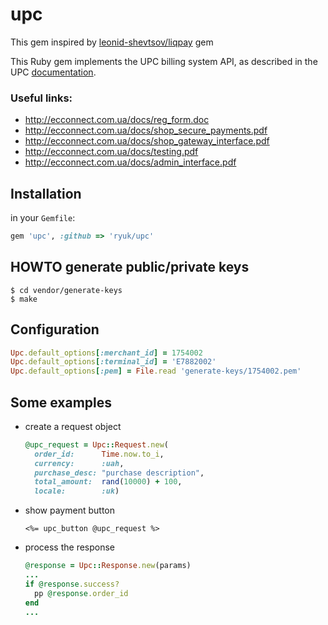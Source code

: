 # upc

This gem inspired by [leonid-shevtsov/liqpay](https://github.com/leonid-shevtsov/liqpay) gem

This Ruby gem implements the UPC billing system API, as described in the UPC [documentation](http://ecconnect.com.ua).

### Useful links:
  - http://ecconnect.com.ua/docs/reg_form.doc
  - http://ecconnect.com.ua/docs/shop_secure_payments.pdf
  - http://ecconnect.com.ua/docs/shop_gateway_interface.pdf
  - http://ecconnect.com.ua/docs/testing.pdf
  - http://ecconnect.com.ua/docs/admin_interface.pdf

## Installation

in your `Gemfile`:

```ruby
gem 'upc', :github => 'ryuk/upc'

```

## HOWTO generate public/private keys

```shell
$ cd vendor/generate-keys
$ make
```

## Configuration

```ruby
Upc.default_options[:merchant_id] = 1754002
Upc.default_options[:terminal_id] = 'E7882002'
Upc.default_options[:pem] = File.read 'generate-keys/1754002.pem'
```

## Some examples

- create a request object

  ```ruby
  @upc_request = Upc::Request.new(
    order_id:      Time.now.to_i,
    currency:      :uah,
    purchase_desc: "purchase description",
    total_amount:  rand(10000) + 100,
    locale:        :uk)
  ```

- show payment button

  ```erb
  <%= upc_button @upc_request %>
  ```

- process the response

  ```ruby
  @response = Upc::Response.new(params)
  ...
  if @response.success?
    pp @response.order_id
  end
  ...
  ```
  
